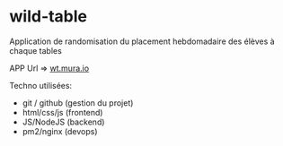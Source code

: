 # wild-table
Application de randomisation du placement hebdomadaire des élèves à chaque tables

APP Url => [wt.mura.io](https://wt.mura.io)


Techno utilisées:
- git / github (gestion du projet)
- html/css/js  (frontend)
- JS/NodeJS    (backend)
- pm2/nginx    (devops)